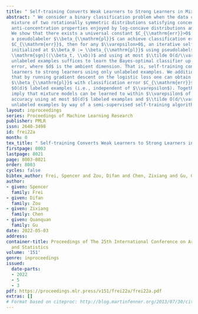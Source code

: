 ```yaml
---
title: " Self-training Converts Weak Learners to Strong Learners in Mixture Models "
abstract: " We consider a binary classification problem when the data comes from a
  mixture of two rotationally symmetric distributions satisfying concentration and
  anti-concentration properties enjoyed by log-concave distributions among others.
  We show that there exists a universal constant $C_{\\mathrm{err}}>0$ such that if
  a pseudolabeler $\\beta_{\\mathrm{pl}}$ can achieve classification error at most
  $C_{\\mathrm{err}}$, then for any $\\varepsilon>0$, an iterative self-training algorithm
  initialized at $\\beta_0 := \\beta_{\\mathrm{pl}}$ using pseudolabels $\\hat y =
  \\mathrm{sgn}(⟨\\beta_t, \\xb⟩)$ and using at most $\\tilde O(d/\\varepsilon^2)$
  unlabeled examples suffices to learn the Bayes-optimal classifier up to $\\varepsilon$
  error, where $d$ is the ambient dimension. That is, self-training converts weak
  learners to strong learners using only unlabeled examples. We additionally show
  that by running gradient descent on the logistic loss one can obtain a pseudolabeler
  $\\beta_{\\mathrm{pl}}$ with classification error $C_{\\mathrm{err}}$ using only
  $O(d)$ labeled examples (i.e., independent of $\\varepsilon$). Together our results
  imply that mixture models can be learned to within $\\varepsilon$ of the Bayes-optimal
  accuracy using at most $O(d)$ labeled examples and $\\tilde O(d/\\varepsilon^2)$
  unlabeled examples by way of a semi-supervised self-training algorithm. "
layout: inproceedings
series: Proceedings of Machine Learning Research
publisher: PMLR
issn: 2640-3498
id: frei22a
month: 0
tex_title: " Self-training Converts Weak Learners to Strong Learners in Mixture Models "
firstpage: 8003
lastpage: 8021
page: 8003-8021
order: 8003
cycles: false
bibtex_author: Frei, Spencer and Zou, Difan and Chen, Zixiang and Gu, Quanquan
author:
- given: Spencer
  family: Frei
- given: Difan
  family: Zou
- given: Zixiang
  family: Chen
- given: Quanquan
  family: Gu
date: 2022-05-03
address:
container-title: Proceedings of The 25th International Conference on Artificial Intelligence
  and Statistics
volume: '151'
genre: inproceedings
issued:
  date-parts:
  - 2022
  - 5
  - 3
pdf: https://proceedings.mlr.press/v151/frei22a/frei22a.pdf
extras: []
# Format based on citeproc: http://blog.martinfenner.org/2013/07/30/citeproc-yaml-for-bibliographies/
---
```


